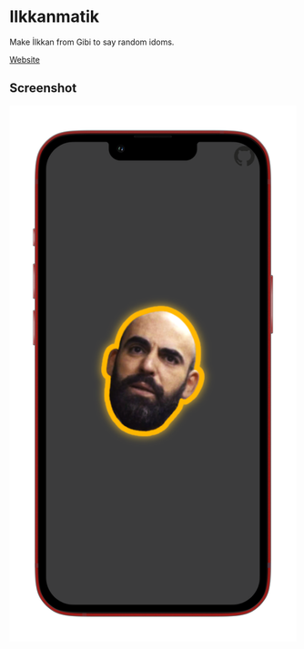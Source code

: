 # Ilkkanmatik
Make İlkkan from Gibi to say random idoms.

[Website](https://yinkar.github.io/ilkkanmatik)

## Screenshot
![Screenshot](screenshot.png)